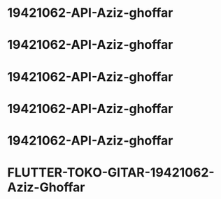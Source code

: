 # 19421062-API-Aziz-ghoffar
# 19421062-API-Aziz-ghoffar
# 19421062-API-Aziz-ghoffar
# 19421062-API-Aziz-ghoffar
# 19421062-API-Aziz-ghoffar
# FLUTTER-TOKO-GITAR-19421062-Aziz-Ghoffar
